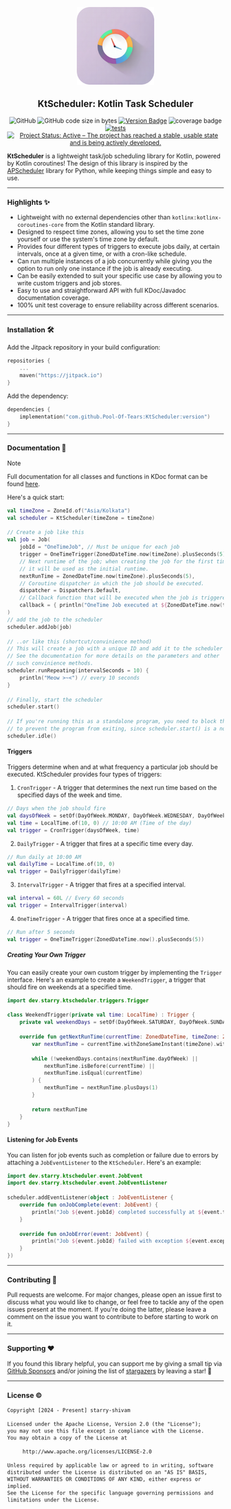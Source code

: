 <div align="center">
  <a href="https://github.com/starry-shivam/KtScheduler">
  <img width="180" height="180" align="start" src="./assets/KtScheduler_Icon.png" alt="KtScheduler Logo">
  </a>
  <h2>KtScheduler: Kotlin Task Scheduler</h2>
</div>

<p align="center">
  <img alt="GitHub" src="https://img.shields.io/github/license/Pool-Of-Tears/Myne">
  <img alt="GitHub code size in bytes" src="https://img.shields.io/github/languages/code-size/Pool-Of-Tears/KtScheduler">
  <a href="https://jitpack.io/#Pool-Of-Tears/KtScheduler"><img src="https://jitpack.io/v/Pool-Of-Tears/KtScheduler.svg" alt="Version Badge"></a>
  <img src="https://img.shields.io/endpoint?url=https://gist.githubusercontent.com/starry-shivam/040646868c4c6473297b0d4e1546bf21/raw/KtScheduler_coverage_badge.json" alt="coverage badge">
  <a href="https://github.com/Pool-Of-Tears/KtScheduler/actions/workflows/tests.yml"><img src="https://github.com/Pool-Of-Tears/KtScheduler/actions/workflows/tests.yml/badge.svg" alt="tests"></a>
  <a href="https://www.repostatus.org/#active"><img src="https://www.repostatus.org/badges/latest/active.svg" alt="Project Status: Active – The project has reached a stable, usable state and is being actively developed." /></a>
</p>

**KtScheduler** is a lightweight task/job scheduling library for Kotlin, powered by Kotlin coroutines! The design of
this library is inspired by the [APScheduler](https://github.com/agronholm/apscheduler) library for Python, while
keeping things simple and easy to use.

------

### Highlights ✨

- Lightweight with no external dependencies other than `kotlinx:kotlinx-coroutines-core` from the Kotlin standard library.
- Designed to respect time zones, allowing you to set the time zone yourself or use the system's time zone by default.
- Provides four different types of triggers to execute jobs daily, at certain intervals, once at a given time, or with a cron-like schedule.
- Can run multiple instances of a job concurrently while giving you the option to run only one instance if the job is already executing.
- Can be easily extended to suit your specific use case by allowing you to write custom triggers and job stores.
- Easy to use and straightforward API with full KDoc/Javadoc documentation coverage.
- 100% unit test coverage to ensure reliability across different scenarios.

------

### Installation 🛠️

Add the Jitpack repository in your build configuration:

```kotlin
repositories {
    ...
    maven("https://jitpack.io")
}
```

Add the dependency:

```kotlin
dependencies {
    implementation("com.github.Pool-Of-Tears:KtScheduler:version")
}
```
------

### Documentation 📑

> [!Note]
>
> Full documentation for all classes and functions in KDoc format can be
> found [here](https://javadoc.jitpack.io/com/github/Pool-Of-Tears/KtScheduler/latest/javadoc/index.html).

Here's a quick start:

```kotlin
val timeZone = ZoneId.of("Asia/Kolkata")
val scheduler = KtScheduler(timeZone = timeZone)

// Create a job like this
val job = Job(
    jobId = "OneTimeJob", // Must be unique for each job
    trigger = OneTimeTrigger(ZonedDateTime.now(timeZone).plusSeconds(5)),
    // Next runtime of the job; when creating the job for the first time,
    // it will be used as the initial runtime.
    nextRunTime = ZonedDateTime.now(timeZone).plusSeconds(5),
    // Coroutine dispatcher in which the job should be executed.
    dispatcher = Dispatchers.Default,
    // Callback function that will be executed when the job is triggered.
    callback = { println("OneTime Job executed at ${ZonedDateTime.now(timeZone)}") }
)
// add the job to the scheduler
scheduler.addJob(job)

// ..or like this (shortcut/convinience method)
// This will create a job with a unique ID and add it to the scheduler
// See the documentation for more details on the parameters and other
// such convinience methods.
scheduler.runRepeating(intervalSeconds = 10) {
    println("Meow >~<") // every 10 seconds
}

// Finally, start the scheduler
scheduler.start()

// If you're running this as a standalone program, you need to block the current thread
// to prevent the program from exiting, since scheduler.start() is a non-blocking call.
scheduler.idle()
```

#### Triggers

Triggers determine when and at what frequency a particular job should be executed. KtScheduler provides four types of
triggers:

1. `CronTrigger` - A trigger that determines the next run time based on the specified days of the week and time.

```kotlin
// Days when the job should fire
val daysOfWeek = setOf(DayOfWeek.MONDAY, DayOfWeek.WEDNESDAY, DayOfWeek.FRIDAY)
val time = LocalTime.of(10, 0) // 10:00 AM (Time of the day)
val trigger = CronTrigger(daysOfWeek, time)
```

2. `DailyTrigger` - A trigger that fires at a specific time every day.

```kotlin
// Run daily at 10:00 AM
val dailyTime = LocalTime.of(10, 0)
val trigger = DailyTrigger(dailyTime)
```

3. `IntervalTrigger` - A trigger that fires at a specified interval.

```kotlin
val interval = 60L // Every 60 seconds
val trigger = IntervalTrigger(interval)
```

4. `OneTimeTrigger` - A trigger that fires once at a specified time.

```kotlin
// Run after 5 seconds
val trigger = OneTimeTrigger(ZonedDateTime.now().plusSeconds(5))
```

##### Creating Your Own Trigger

You can easily create your own custom trigger by implementing the `Trigger` interface.
Here's an example to create a `WeekendTrigger`, a trigger that should fire on weekends at a specified time.

```kotlin
import dev.starry.ktscheduler.triggers.Trigger

class WeekendTrigger(private val time: LocalTime) : Trigger {
    private val weekendDays = setOf(DayOfWeek.SATURDAY, DayOfWeek.SUNDAY)

    override fun getNextRunTime(currentTime: ZonedDateTime, timeZone: ZoneId): ZonedDateTime {
        var nextRunTime = currentTime.withZoneSameInstant(timeZone).with(time).withNano(0)

        while (!weekendDays.contains(nextRunTime.dayOfWeek) ||
            nextRunTime.isBefore(currentTime) ||
            nextRunTime.isEqual(currentTime)
        ) {
            nextRunTime = nextRunTime.plusDays(1)
        }

        return nextRunTime
    }
}
```

#### Listening for Job Events

You can listen for job events such as completion or failure due to errors by attaching a `JobEventListener` to
the `KtScheduler`. Here's an example:

```kotlin
import dev.starry.ktscheduler.event.JobEvent
import dev.starry.ktscheduler.event.JobEventListener

scheduler.addEventListener(object : JobEventListener {
    override fun onJobComplete(event: JobEvent) {
        println("Job ${event.jobId} completed successfully at ${event.timestamp}")
    }

    override fun onJobError(event: JobEvent) {
        println("Job ${event.jobId} failed with exception ${event.exception} at ${event.timestamp}")
    }
})
```

------

### Contributing 🫶

Pull requests are welcome. For major changes, please open an issue first to discuss what you would like to change, or
feel free to tackle any of the open issues present at the moment. If you're doing the latter, please leave a comment on
the issue you want to contribute to before starting to work on it.

------

### Supporting ❤️

If you found this library helpful, you can support me by giving a small tip
via [GitHub Sponsors](https://github.com/sponsors/starry-shivam) and/or joining the list
of [stargazers](https://github.com/starry-shivam/KtScheduler/stargazers) by leaving a star! 🌟

------

### License ©️

```
Copyright [2024 - Present] starry-shivam

Licensed under the Apache License, Version 2.0 (the "License");
you may not use this file except in compliance with the License.
You may obtain a copy of the License at

     http://www.apache.org/licenses/LICENSE-2.0

Unless required by applicable law or agreed to in writing, software
distributed under the License is distributed on an "AS IS" BASIS,
WITHOUT WARRANTIES OR CONDITIONS OF ANY KIND, either express or implied.
See the License for the specific language governing permissions and
limitations under the License.
```
